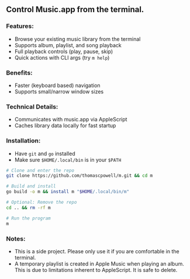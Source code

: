 ## Control Music.app from the terminal. 

### Features:
- Browse your existing music library from the terminal
- Supports album, playlist, and song playback
- Full playback controls (play, pause, skip)
- Quick actions with CLI args (try `m help`)

### Benefits:
- Faster (keyboard based) navigation
- Supports small/narrow window sizes

### Technical Details:
- Communicates with music.app via AppleScript
- Caches library data locally for fast startup

### Installation:
- Have `git` and `go` installed
- Make sure `$HOME/.local/bin` is in your `$PATH`
```zsh
# Clone and enter the repo
git clone https://github.com/thomascpowell/m.git && cd m

# Build and install
go build -o m && install m "$HOME/.local/bin/m"

# Optional: Remove the repo
cd .. && rm -rf m

# Run the program
m
```

### Notes:
- This is a side project. Please only use it if you are comfortable in the terminal.
- A temporary playlist is created in Apple Music when playing an album. This is due to limitations inherent to AppleScript. It is safe to delete.

